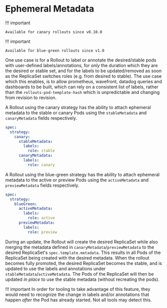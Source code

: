 # Ephemeral Metadata

!!! important

    Available for canary rollouts since v0.10.0

!!! important

    Available for blue-green rollouts since v1.0

One use case is for a Rollout to label or annotate the desired/stable pods with user-defined
labels/annotations, for _only_ the duration which they are the desired or stable set, and for the
labels to be updated/removed as soon as the ReplicaSet switches roles (e.g. from desired to stable).
The use case which this enables, is to allow prometheus, wavefront, datadog queries and dashboards
to be built, which can rely on a consistent list of labels, rather than the `rollouts-pod-template-hash`
which is unpredictable and changing from revision to revision.

A Rollout using the canary strategy has the ability to attach ephemeral metadata to the stable or
canary Pods using the `stableMetadata` and `canaryMetadata` fields respectively.

```yaml
spec:
  strategy:
    canary:
      stableMetadata:
        labels:
          role: stable
      canaryMetadata:
        labels:
          role: canary
```

A Rollout using the blue-green strategy has the ability to attach ephemeral metadata to the active
or preview Pods using the `activeMetadata` and `previewMetadata` fields respectively.

```yaml
spec:
  strategy:
    blueGreen:
      activeMetadata:
        labels:
          role: active
      previewMetadata:
        labels:
          role: preview
```

During an update, the Rollout will create the desired ReplicaSet while also merging the metadata
defined in `canaryMetadata`/`previewMetadata` to the desired ReplicaSet's `spec.template.metadata`.
This results in all Pods of the ReplicaSet being created with the desired metadata. When the rollout
becomes fully promoted, the desired ReplicaSet becomes the stable, and is updated to use the labels
and annotations under `stableMetadata`/`activeMetadata`. The Pods of the ReplicaSet will then be
updated _in place_ to use the stable metadata (without recreating the pods).

!!! important
    In order for tooling to take advantage of this feature, they would need to recognize the change in
    labels and/or annotations that happen _after_ the Pod has already started. Not all tools may detect
    this.
